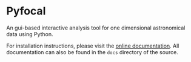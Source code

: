 # Pyfocal
An gui-based interactive analysis tool for one dimensional astronomical data using Python.

For installation instructions, please visit the [online documentation](). All documentation can also be found in the 
`docs` directory of the source.